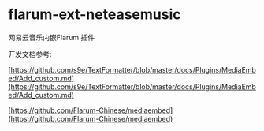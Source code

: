 # flarum-ext-neteasemusic
网易云音乐内嵌Flarum 插件





开发文档参考:

[https://github.com/s9e/TextFormatter/blob/master/docs/Plugins/MediaEmbed/Add_custom.md](https://github.com/s9e/TextFormatter/blob/master/docs/Plugins/MediaEmbed/Add_custom.md)

[https://github.com/Flarum-Chinese/mediaembed](https://github.com/Flarum-Chinese/mediaembed)